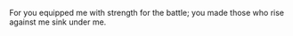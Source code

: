 For you equipped me with strength for the battle; you made those who rise against me sink under me.
